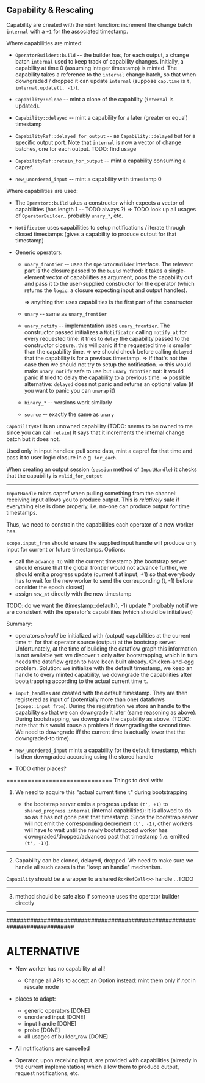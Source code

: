 
## Capability & Rescaling

Capability are created with the `mint` function: increment the change batch `internal` with a `+1` for the associated timestamp.

Where capabilities are minted:

* `OperatorBuilder::build` -- the builder has, for each output, a change batch `internal` used to keep track
   of capability changes. Initially, a capability at time 0 (assuming integer timestamp) is minted.
   The capability takes a reference to the `internal` change batch, so that when downgraded / dropped
   it can update `internal` (suppose `cap.time` is `t`, `internal.update(t, -1)`).
 
* `Capability::clone` -- mint a clone of the capability (`internal` is updated).

* `Capability::delayed` -- mint a capability for a later (greater or equal) timestamp

* `CapabilityRef::delayed_for_output` -- as `Capability::delayed` but for a specific output port.
  Note that `internal` is now a vector of change batches, one for each output. TODO: find usage
  
* `CapabilityRef::retain_for_output` -- mint a capability consuming a capref.

* `new_unordered_input` -- mint a capability with timestamp 0

Where capabilities are used:

* The `Operator::build` takes a constructor which expects a vector of capabilities (has length 1 -- TODO always ?)
  => TODO look up all usages of `OperatorBuilder`.. probably `unary_*`, etc.
  
* `Notificator` uses capabilities to setup notifications / iterate through closed timestamps
                (gives a capability to produce output for that timestamp)
       
* Generic operators:
    * `unary_frontier` -- uses the `OperatorBuilder` interface. The relevant part
       is the closure passed to the `build` method: it takes a single-element vector of capabilities
       as argument, pops the capability out and pass it to the user-supplied
       constructor for the operator (which returns the `logic`: a closure expecting input and output handles).
       
       => anything that uses capabilities is the first part of the constructor
       
    * `unary` -- same as `unary_frontier`
    
    * `unary_notify` -- implementation uses `unary_frontier`. The constructor
       passed initializes a `Notificator` calling `notify_at` for every
       requested time: it tries to `delay` the capability passed to the constructor
       closure.. this will panic if the requested time is smaller than the capability time.
       => we should check before calling `delayed` that the capability is for a previous timestamp.
       => if that's not the case then we should not try to setup the notification.
       => this would make `unary_notify` safe to use but `unary_frontier` not: it would
          panic if tried to delay the capability to a previous time.
       => possible alternative: `delayed` does not panic and returns an optional value (if you want to panic you can `unwrap` it)
       
    * `binary_*` -- versions work similarly
       
    * `source` -- exactly the same as `unary` 
                   
       
       
       
       
`CapabilityRef` is an unowned capability (TODO: seems to be owned to me since you can call `retain`)
It says that it increments the internal change batch but it does not.

Used only in input handles: pull some data, mint a capref for that time and pass it to user logic closure in e.g. `for_each`.

When creating an output session (`session` method of `InputHandle`)
it checks that the capability is `valid_for_output`

------------------------------------------------------------------------------
`InputHandle` mints capref when pulling something from the channel: receiving
input allows you to produce output. This is _relatively_ safe if everything else is done properly,
i.e. no-one can produce output for time timestamps.

Thus, we need to constrain the capabilities each operator of a new worker has.

`scope.input_from` should ensure the supplied input handle will produce only input for current or future timestamps.
Options:
* call the `advance_to` with the current timestamp (the bootstrap server should ensure that the global frontier would not advance further, we should
emit a progress update (current t at input, +1) so that everybody has to wait for the new worker to send the corresponding (t, -1) before consider the epoch closed)
* assign `now_at` directly with the new timestamp

TODO: do we want the (timestamp::default(), -1) update ? probably not if we are consistent with the operator's capabilities (which should be initialized)


Summary:
* operators _should_ be initialized with (output) capabilities at the current time `t'` for that operator source (output) at the bootstrap server.
  Unfortunately, at the time of building the dataflow graph this information is not available yet: we discover `t` only after bootstrapping, which in turn
  needs the dataflow graph to have been built already. Chicken-and-egg problem.
  Solution: we initialize with the default timestamp, we keep an handle to every minted capability, we downgrade the capabilities after bootstrapping
  according to the actual current time `t`.
  
* `input_handles` are created with the default timestamp. They are then registered as input of (potentially more than one) dataflows (`scope::input_from`).
   During the registration we store an handle to the capability so that we can downgrade it later (same reasoning as above).
   During bootstrapping, we downgrade the capability as above.
   (TODO: note that this would cause a problem if downgrading the second time. We need to downgrade iff the current time is actually lower that the downgraded-to time).
  
* `new_unordered_input` mints a capability for the default timestamp, which is then downgraded according using the stored handle 

* TODO other places?

==============================
Things to deal with:

1) We need to acquire this "actual current time `t`" during bootstrapping
  
    * the bootstrap server emits a progress update `(t', +1)` to `shared_progress.internal` (internal capabilities):
      it is allowed to do so as it has not gone past that timestamp.
      Since the bootstrap server will not emit the corresponding decrement `(t', -1)`, other workers will
      have to wait until the newly bootstrapped worker has downgraded/dropped/advanced past that timestamp (i.e. emitted `(t', -1)`).
      
------------------------------

2) Capability can be cloned, delayed, dropped. We need to make sure we handle all such cases in the "keep an handle" mechanism.

  `Capability` should be a wrapper to a shared `Rc<RefCell<>>` handle
  ...TODO

------------------------------
  
3) method should be safe also if someone uses the operator builder directly
  
------------------------------

############################################################################

ALTERNATIVE
===========

* New worker has no capability at all!
    - Change all APIs to accept an Option<Capability> instead: mint them only if *not* in rescale mode
    
* places to adapt:
    - generic operators [DONE]
    - unordered input [DONE]
    - input handle [DONE]
    - probe [DONE]
    - all usages of builder_raw [DONE]

* All notifications are cancelled

* Operator, upon receiving input, are provided with capabilities (already in the current implementation) which allow them
  to produce output, request notifications, etc.
  




